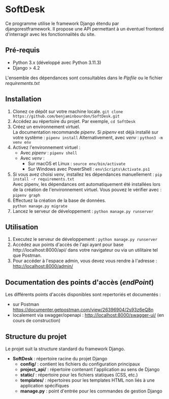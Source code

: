 # SoftDesk

Ce programme utilise le framework Django étendu par djangorestframework.
Il propose une API permettant à un éventuel frontend 
d'interragir avec les fonctionnalités du site.

## Pré-requis

- Python 3.x (développé avec Python 3.11.3)
- Django > 4.2

L'ensemble des dépendances sont consultables dans le *Pipfile* ou le fichier *requirements.txt*

## Installation

1. Clonez ce dépôt sur votre machine locale.
``` git clone https://github.com/benjaminbourdon/SoftDesk.git ```
2. Accédez au répertoire du projet. Par exemple, ```cd SoftDesk```
3. Créez un environnement virtuel.  
La documentation recommande *pipenv*. 
Si *pipenv* est déjà installé sur votre système : 
``` pipenv install ```
Alternativement, avec *venv* :
``` python3 -m venv env ```
4. Activez l'environnement virtuel :
    + Avec *pipenv* : ```pipenv shell```
    + Avec *venv* : 
        + Sur macOS et Linux : ```source env/bin/activate```
        + Sur Windows avec PowerShell : ```env\Scripts\Activate.ps1```
5. Si vous avez choisi *venv*, installez les dépendances manuellement : 
```pip install -r requirements.txt```  
Avec pipenv, les dépendances ont automatiquement été installées lors de la création de l'environnement virtuel. Vous pouvez le vérifier avec :
```pipenv graph```
6. Effectuez la création de la base de données.  
```python manage.py migrate```
7. Lancez le serveur de développement : ```python manage.py runserver```

## Utilisation 

1. Executez le serveur de développement : ```python manage.py runserver```
2. Accédez aux points d'accès de l'api ayant pour base http://localhost:8000/api/ 
dans votre navigateur ou via un utilitaire tel que Postman.
3. Pour accéder à l'espace admin, vous devez vous rendre à l'adresse : <http://localhost:8000/admin/>  

## Documentation des points d'accès (*endPoint*)

Les différents points d'accès disponibles sont repertoriés et documentés :
- sur Postman <https://documenter.getpostman.com/view/26396904/2s93z6eQ8n>
- localement via swagger/openapi : 
<http://localhost:8000/swagger-ui/> (en cours de construction)

## Structure du projet

Le projet suit la structure standard du framework Django.

- **SoftDesk** : répertoire racine du projet Django
    - **config/** : contient les fichiers du configuration principaux
    - **project_api/** : répertoire contenant l'application au sens de Django
    - **static/** : répertoire pour les fichiers statiques (CSS, etc.)
    - **templates/** : répertoires pour les templates HTML non liés à une application spécifiques
    - **manage.py** : point d'entrée pour les commandes de gestion Django